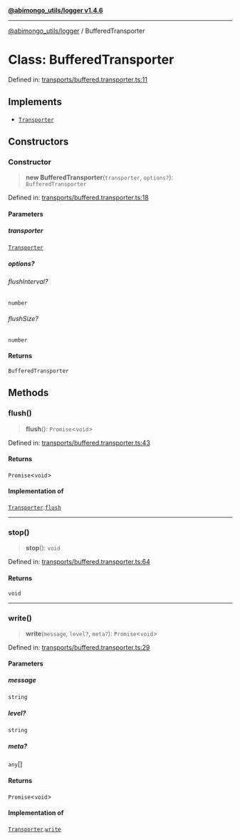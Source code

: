 [**@abimongo_utils/logger v1.4.6**](../README.md)

***

[@abimongo_utils/logger](../README.md) / BufferedTransporter

# Class: BufferedTransporter

Defined in: [transports/buffered.transporter.ts:11](https://github.com/NodEm9/abimongo_utils/blob/44bde4aba239181e6f4030255b47a0bd30e0063b/logger/src/transports/buffered.transporter.ts#L11)

## Implements

- [`Transporter`](../interfaces/Transporter.md)

## Constructors

### Constructor

> **new BufferedTransporter**(`transporter`, `options?`): `BufferedTransporter`

Defined in: [transports/buffered.transporter.ts:18](https://github.com/NodEm9/abimongo_utils/blob/44bde4aba239181e6f4030255b47a0bd30e0063b/logger/src/transports/buffered.transporter.ts#L18)

#### Parameters

##### transporter

[`Transporter`](../interfaces/Transporter.md)

##### options?

###### flushInterval?

`number`

###### flushSize?

`number`

#### Returns

`BufferedTransporter`

## Methods

### flush()

> **flush**(): `Promise`\<`void`\>

Defined in: [transports/buffered.transporter.ts:43](https://github.com/NodEm9/abimongo_utils/blob/44bde4aba239181e6f4030255b47a0bd30e0063b/logger/src/transports/buffered.transporter.ts#L43)

#### Returns

`Promise`\<`void`\>

#### Implementation of

[`Transporter`](../interfaces/Transporter.md).[`flush`](../interfaces/Transporter.md#flush)

***

### stop()

> **stop**(): `void`

Defined in: [transports/buffered.transporter.ts:64](https://github.com/NodEm9/abimongo_utils/blob/44bde4aba239181e6f4030255b47a0bd30e0063b/logger/src/transports/buffered.transporter.ts#L64)

#### Returns

`void`

***

### write()

> **write**(`message`, `level?`, `meta?`): `Promise`\<`void`\>

Defined in: [transports/buffered.transporter.ts:29](https://github.com/NodEm9/abimongo_utils/blob/44bde4aba239181e6f4030255b47a0bd30e0063b/logger/src/transports/buffered.transporter.ts#L29)

#### Parameters

##### message

`string`

##### level?

`string`

##### meta?

`any`[]

#### Returns

`Promise`\<`void`\>

#### Implementation of

[`Transporter`](../interfaces/Transporter.md).[`write`](../interfaces/Transporter.md#write)

